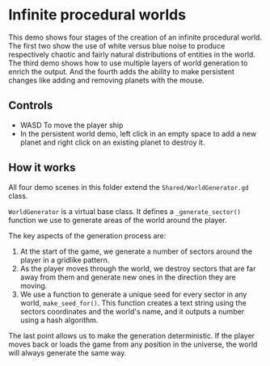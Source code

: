 # Infinite procedural worlds

This demo shows four stages of the creation of an infinite procedural world. The first two show the use of white versus blue noise to produce respectively chaotic and fairly natural distributions of entities in the world. The third demo shows how to use multiple layers of world generation to enrich the output. And the fourth adds the ability to make persistent changes like adding and removing planets with the mouse.

## Controls

- WASD To move the player ship
- In the persistent world demo, left click in an empty space to add a new planet and right click on an existing planet to destroy it.

## How it works

All four demo scenes in this folder extend the `Shared/WorldGenerator.gd` class.

`WorldGenerator` is a virtual base class. It defines a `_generate_sector()` function we use to generate areas of the world around the player.

The key aspects of the generation process are:

1. At the start of the game, we generate a number of sectors around the player in a gridlike pattern.
1. As the player moves through the world, we destroy sectors that are far away from them and generate new ones in the direction they are moving.
1. We use a function to generate a unique seed for every sector in any world, `make_seed_for()`. This function creates a text string using the sectors coordinates and the world's name, and it outputs a number using a hash algorithm.

The last point allows us to make the generation deterministic. If the player moves back or loads the game from any position in the universe, the world will always generate the same way.
